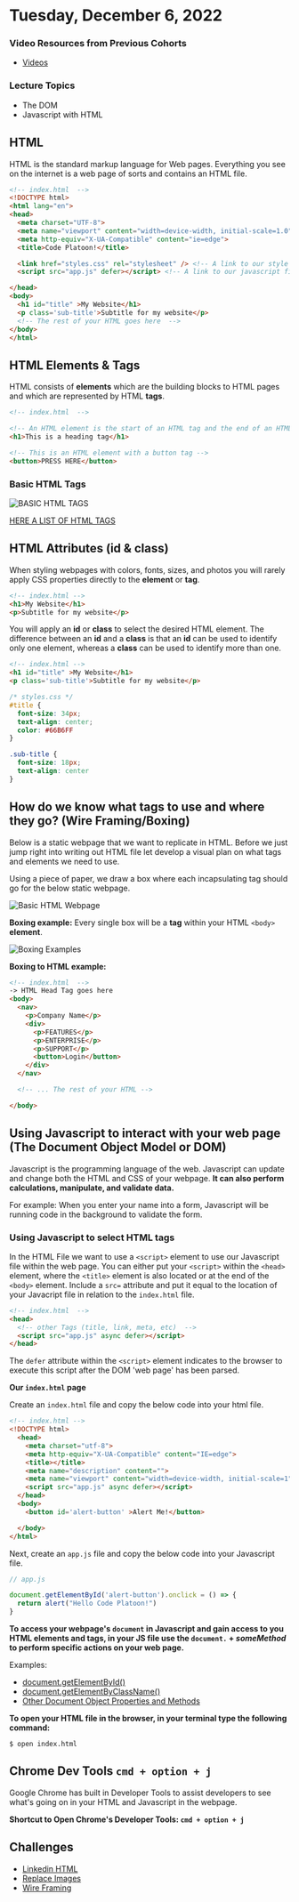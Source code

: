 Tuesday, December 6, 2022
======================
### Video Resources from Previous Cohorts
- [Videos](https://www.youtube.com/channel/UCASZ7zW_Egu0T4KG3YEdGfw/playlists)

### Lecture Topics
- The DOM
- Javascript with HTML


## HTML
HTML is the standard markup language for Web pages. Everything you see on the internet is a web page of sorts and contains an HTML file.

```html
<!-- index.html  -->
<!DOCTYPE html>
<html lang="en">
<head>
  <meta charset="UTF-8">
  <meta name="viewport" content="width=device-width, initial-scale=1.0">
  <meta http-equiv="X-UA-Compatible" content="ie=edge">
  <title>Code Platoon!</title>

  <link href="styles.css" rel="stylesheet" /> <!-- A link to our style sheet  -->
  <script src="app.js" defer></script> <!-- A link to our javascript file  that will interact with our webpage -->

</head>
<body>
  <h1 id="title" >My Website</h1>
  <p class='sub-title'>Subtitle for my website</p>
  <!-- The rest of your HTML goes here  -->
</body>
</html>

```

## HTML Elements & Tags
HTML consists of __elements__ which are the building blocks to HTML pages and which are represented by HTML __tags__.
```html
<!-- index.html  -->

<!-- An HTML element is the start of an HTML tag and the end of an HTML tag. -->
<h1>This is a heading tag</h1>

<!-- This is an HTML element with a button tag -->
<button>PRESS HERE</button>
```

### Basic HTML Tags
![BASIC HTML TAGS](./images/Basic%20HTML%20Tags.png)

[HERE A LIST OF HTML TAGS](https://www.w3schools.com/tags/ref_byfunc.asp)


## HTML Attributes (__id__ & __class__)
When styling webpages with colors, fonts, sizes, and photos you will rarely apply CSS properties directly to the __element__ or __tag__.
```html
<!-- index.html -->
<h1>My Website</h1>
<p>Subtitle for my website</p>
```

You will apply an __id__ or __class__ to select the desired HTML element. The difference between an __id__ and a __class__ is that an __id__ can be used to identify only one element, whereas a __class__ can be used to identify more than one.

```html
<!-- index.html -->
<h1 id="title" >My Website</h1>
<p class='sub-title'>Subtitle for my website</p>
```

```css
/* styles.css */
#title {
  font-size: 34px;
  text-align: center;
  color: #66B6FF
}

.sub-title {
  font-size: 18px;
  text-align: center
}
```

## How do we know what tags to use and where they go? (Wire Framing/Boxing)
Below is a static webpage that we want to replicate in HTML. Before we just jump right into writing out HTML file let develop a visual plan on what tags and elements we need to use.

Using a piece of paper, we draw a box where each incapsulating tag should go for the below static webpage.


![Basic HTML Webpage](./images/html_static_page.png)


__Boxing example:__
Every single box will be a __tag__ within your HTML `<body>` __element__.

![Boxing Examples](./images/boxing.png)

__Boxing to HTML example:__
```html
<!-- index.html  -->
-> HTML Head Tag goes here
<body>
  <nav>
    <p>Company Name</p>
    <div>
      <p>FEATURES</p>
      <p>ENTERPRISE</p>
      <p>SUPPORT</p>
      <button>Login</button>
    </div>
  </nav>

  <!-- ... The rest of your HTML -->

</body>

```

## Using Javascript to interact with your web page (The Document Object Model or DOM)
Javascript is the programming language of the web. Javascript can update and change both the HTML and CSS of your webpage. __It can also perform calculations, manipulate, and validate data.__

For example: When you enter your name into a form, Javascript will be running code in the background to validate the form.

### __Using Javascript to select HTML tags__
In the HTML File we want to use a `<script>` element to use our Javascript file within the web page. You can either put your `<script>` within the `<head>` element, where the `<title>` element is also located or at the end of the `<body>` element. Include a `src=` attribute and put it equal to the location of your Javacript file in relation to the `index.html` file.
```html
<!-- index.html  -->
<head>
  <!-- other Tags (title, link, meta, etc)  -->
  <script src="app.js" async defer></script>
</head>
```

The `defer` attribute within the `<script>` element indicates to the browser to execute this script after the DOM 'web page' has been parsed.

__Our `index.html` page__

Create an `index.html` file and copy the below code into your html file.
```html
<!-- index.html -->
<!DOCTYPE html>
  <head>
    <meta charset="utf-8">
    <meta http-equiv="X-UA-Compatible" content="IE=edge">
    <title></title>
    <meta name="description" content="">
    <meta name="viewport" content="width=device-width, initial-scale=1">
    <script src="app.js" async defer></script>
  </head>
  <body>
    <button id='alert-button' >Alert Me!</button>

  </body>
</html>
```

Next, create an `app.js` file and copy the below code into your Javascript file.
```js
// app.js

document.getElementById('alert-button').onclick = () => {
  return alert("Hello Code Platoon!")
}
```

__To access your webpage's `document` in Javascript and gain access to you HTML elements and tags, in your JS file use the `document.` + *someMethod* to perform specific actions on your web page.__

Examples:
* [document.getElementById()](https://developer.mozilla.org/en-US/docs/Web/API/Document/getElementById)
* [document.getElementByClassName()](https://developer.mozilla.org/en-US/docs/Web/API/Document/getElementsByClassName)
* [Other Document Object Properties and Methods](https://www.w3schools.com/jsref/dom_obj_document.asp)

__To open your HTML file in the browser, in your terminal type the following command:__

`$ open index.html`

## Chrome Dev Tools `cmd + option + j`

Google Chrome has built in Developer Tools to assist developers to see what's going on in your HTML and Javascript in the webpage.

__Shortcut to Open Chrome's Developer Tools: `cmd + option + j`__

## Challenges
* [Linkedin HTML](https://github.com/deltaplatoonew/linkedin-html)
* [Replace Images](https://github.com/deltaplatoonew/html-dom-manipulation)
* [Wire Framing](https://github.com/deltaplatoonew/wire-framing-boxing-exercise)
